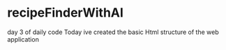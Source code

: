 # recipeFinderWithAI
day 3 of daily code
Today ive created the basic Html structure of the web application